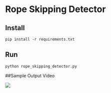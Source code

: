 # Rope Skipping Detector

## Install
```
pip install -r requirements.txt
```

## Run
```
python rope_skipping_detector.py
```

##Sample Output Video

![](sample_output.gif)
